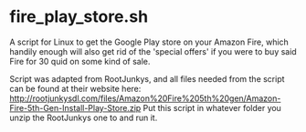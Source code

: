 # fire_play_store.sh
A script for Linux to get the Google Play store on your Amazon Fire, which handily enough will also get rid of the 'special offers' if you were to buy said Fire for 30 quid on some kind of sale.

Script was adapted from RootJunkys, and all files needed from the script can be found at their website here:
  http://rootjunkysdl.com/files/Amazon%20Fire%205th%20gen/Amazon-Fire-5th-Gen-Install-Play-Store.zip
Put this script in whatever folder you unzip the RootJunkys one to and run it.
